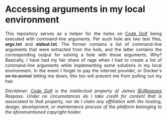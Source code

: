 # Accessing arguments in my local environment

<p align="justify">
  This repository serves as a helper for the holes on <a href="https://code.golf/">Code Golf</a> being executed with command-line arguments.
  Per such hole are two text files, <b>argv.txt</b> and <b>stdout.txt</b>. The former contains a list of command-line arguments that were
  extracted from the hole, and the latter contains the corresponding output for solving a hole with those arguments. Why? Basically, I have
  had my fair share of rage when I had to create a list of command-line arguments while implementing some solutions in my local environment.
  In the event I forget to pay the internet provider, or Docker's <s>on its period</s> letting me down, this too will prevent me from pulling
  out my hair.
</p>

<p align="justify">
  <i>Disclaimer: <a href="https://github.com/code-golf/code-golf">Code Golf</a> is the intellectual property of James <a href="https://github.com/jraspass">@JRaspass</a> Raspass.
  Under no circumstances do I take credit for content that is associated to that property, nor do I claim any affiliation with the hosting,
  design, development, or maintenance process of the platform belonging to the aforementioned copyright holder.</i>
</p>
